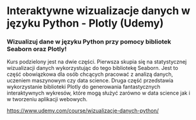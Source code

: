 # Interaktywne wizualizacje danych w języku Python - Plotly (Udemy)
### Wizualizuj dane w języku Python przy pomocy bibliotek Seaborn oraz Plotly!


Kurs podzielony jest na dwie części. Pierwsza skupia się na statystycznej wizualizacji danych wykorzystując do tego bibliotekę Seaborn. Jest to część obowiązkowa dla osób chcących pracować z analizą danych, uczeniem maszynowym czy data science. Druga część przedstawia wykorzystanie biblioteki Plotly do generowania fantastycznych interaktywnych wykresów, które mogą służyć zarówno w data science jak i w tworzeniu aplikacji webowych.


https://www.udemy.com/course/wizualizacje-danych-python/

